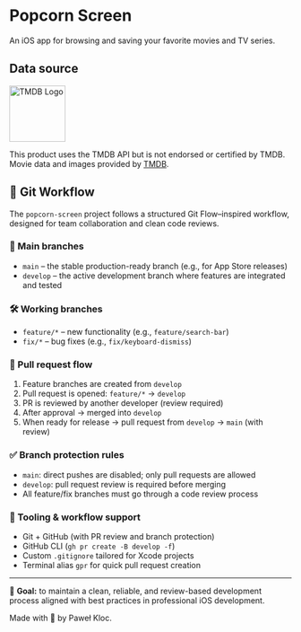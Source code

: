 # Popcorn Screen

An iOS app for browsing and saving your favorite movies and TV series.

## Data source

<img src="https://www.themoviedb.org/assets/2/v4/logos/v2/blue_square_2-d537fb228cf3ded904ef09b136fe3fec72548ebc1fea3fbbd1ad9e36364db38b.svg" alt="TMDB Logo" width="100" />

This product uses the TMDB API but is not endorsed or certified by TMDB.  
Movie data and images provided by [TMDB](https://www.themoviedb.org).


## 🔀 Git Workflow

The `popcorn-screen` project follows a structured Git Flow–inspired workflow, designed for team collaboration and clean code reviews.

### 🌳 Main branches

- `main` – the stable production-ready branch (e.g., for App Store releases)
- `develop` – the active development branch where features are integrated and tested

### 🛠️ Working branches

- `feature/*` – new functionality (e.g., `feature/search-bar`)
- `fix/*` – bug fixes (e.g., `fix/keyboard-dismiss`)

### 🧪 Pull request flow

1. Feature branches are created from `develop`
2. Pull request is opened: `feature/*` → `develop`
3. PR is reviewed by another developer (review required)
4. After approval → merged into `develop`
5. When ready for release → pull request from `develop` → `main` (with review)

### ✅ Branch protection rules

- `main`: direct pushes are disabled; only pull requests are allowed
- `develop`: pull request review is required before merging
- All feature/fix branches must go through a code review process

### 🧠 Tooling & workflow support

- Git + GitHub (with PR review and branch protection)
- GitHub CLI (`gh pr create -B develop -f`)
- Custom `.gitignore` tailored for Xcode projects
- Terminal alias `gpr` for quick pull request creation

---

💬 **Goal:** to maintain a clean, reliable, and review-based development process aligned with best practices in professional iOS development.


Made with 🍿 by Paweł Kloc.
